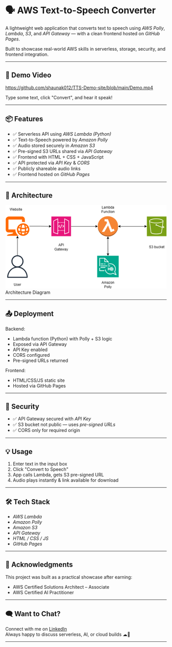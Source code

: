 # 🗣 AWS Text-to-Speech Converter

A lightweight web application that converts text to speech using *AWS Polly*, *Lambda*, *S3*, and *API Gateway* — with a clean frontend hosted on *GitHub Pages*.

 Built to showcase real-world AWS skills in serverless, storage, security, and frontend integration.

---

## 🚀 Demo Video

https://github.com/shaunak012/TTS-Demo-site/blob/main/Demo.mp4

 Type some text, click "Convert", and hear it speak!

---

## 📦 Features

- ✅ Serverless API using *AWS Lambda (Python)*
- ✅ Text-to-Speech powered by *Amazon Polly*
- ✅ Audio stored securely in *Amazon S3*
- ✅ Pre-signed S3 URLs shared via *API Gateway*
- ✅ Frontend with HTML + CSS + JavaScript
- ✅ API protected via *API Key* & *CORS*
- ✅ Publicly shareable audio links
- ✅ Frontend hosted on *GitHub Pages*

---

## 🧱 Architecture

![Architecture Diagram](Architecture_diagram.png)
Architecture Diagram

---

## 📤 Deployment

Backend:

- Lambda function (Python) with Polly + S3 logic
- Exposed via API Gateway
- API Key enabled
- CORS configured
- Pre-signed URLs returned

Frontend:

- HTML/CSS/JS static site
- Hosted via GitHub Pages

---

## 🔐 Security

- ✅ API Gateway secured with *API Key*
- ✅ S3 bucket not public — uses *pre-signed URLs*
- ✅ CORS only for required origin

---

## 💡 Usage

1. Enter text in the input box
2. Click "Convert to Speech"
3. App calls Lambda, gets S3 pre-signed URL
4. Audio plays instantly & link available for download

---

## 🛠 Tech Stack

- *AWS Lambda* 
- *Amazon Polly*
- *Amazon S3*
- *API Gateway*
- *HTML / CSS / JS*
- *GitHub Pages*

---

## 🙌 Acknowledgments

This project was built as a practical showcase after earning:
- AWS Certified Solutions Architect – Associate
- AWS Certified AI Practitioner

---

## 🗨 Want to Chat?

Connect with me on [LinkedIn](https://www.linkedin.com/in/<your-profile>)  
Always happy to discuss serverless, AI, or cloud builds ☁🚀

---